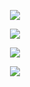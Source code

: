 <p align="center">
  <img src="https://github.com/yongjun419/c-/assets/73571228/285ba06a-d3e0-4edd-abb9-7131de5732d8">
</p>
<p align="center">
  <img src="https://github.com/yongjun419/c-/assets/73571228/87d032bb-5275-4510-8299-338f31dded90">
</p>
<p align="center">
  <img src="https://github.com/yongjun419/c-/assets/73571228/53330aae-8cda-4167-ac55-b9cd30a2315a">
</p>
<p align="center">
  <img src="https://github.com/yongjun419/c-/assets/73571228/2cdb5fcb-2ab1-4cc2-a7d3-764ef5e7ded5">
</p>
